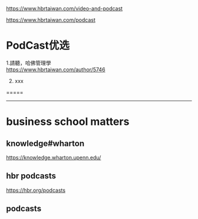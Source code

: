 https://www.hbrtaiwan.com/video-and-podcast    


https://www.hbrtaiwan.com/podcast     



#  PodCast优选     

1.請聽，哈佛管理學      
https://www.hbrtaiwan.com/author/5746              


2. xxx    




=====

--------
#   business school matters    
##  knowledge#wharton
https://knowledge.wharton.upenn.edu/          


## hbr podcasts    
https://hbr.org/podcasts      


## podcasts   
